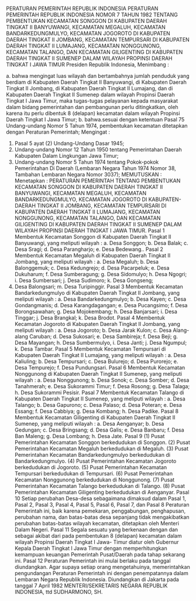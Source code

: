  PERATURAN PEMERINTAH REPUBLIK INDONESIA PERATURAN PEMERINTAH REPUBLIK INDONESIA NOMOR 7 TAHUN 1982 TENTANG PEMBENTUKAN KECAMATAN SONGGON DI KABUPATEN DAERAH TINGKAT II BANYUWANGI, KECAMATAN MEGALUH, KECAMATAN BANDARKEDUNGMULYO, KECAMATAN JOGOROTO DI KABUPATEN DAERAH TINGKAT II JOMBANG, KECAMATAN TEMPURSARI DI KABUPATEN DAERAH TINGKAT II LUMAJANG, KECAMATAN NONGGUNONG, KECAMATAN TALANGO, DAN KECAMATAN GILIGENTING DI KABUPATEN DAERAH TINGKAT II SUMENEP DALAM WILAYAH PROPINSI DAERAH TINGKAT I JAWA TIMUR Presiden Republik Indonesia,
Menimbang :

a. bahwa mengingat luas wilayah dan bertambahnya jumlah penduduk yang berdiam di Kabupaten Daerah Tingkat II Banyuwangi, di Kabupaten Daerah Tingkat II Jombang, di Kabupaten Daerah Tingkat II Lumajang, dan di Kabupaten Daerah Tingkat II Sumenep dalam wilayah Propinsi Daerah Tingkat I Jawa Timur, maka tugas-tugas pelayanan kepada masyarakat dalam bidang pemerintahan dan pembangunan perlu ditingkatkan, oleh karena itu perlu dibentuk 8 (delapan) kecamatan dalam wilayah Propinsi Daerah Tingkat I Jawa Timur;
b. bahwa.sesuai dengan ketentuan Pasal 75 Undang-undang Nomor 5 Tahun 1974, pembentukan kecamatan ditetapkan dengan Peraturan Pemerintah;
Mengingat :

1. Pasal 5 ayat (2) Undang-Undang Dasar 1945;
2. Undang-undang Nomor 12 Tahun 1950 tentang Pemerintahan Daerah Kabupaten Dalam Lingkungan Jawa Timur;
3. Undang-undang Nomor 5 Tahun 1974 tentang Pokok-pokok Pemerintahan Di Daerah (Lembaran Negara Tahun 1974 Nomor 38, Tambahan Lembaran Negara Nomor 3037);
MEMUTUSKAN :
 Menetapkan : PERATURAN PEMERINTAH TENTANG PEMBENTUKAN KECAMATAN SONGGON DI KABUPATEN DAERAH TINGKAT II BANYUWANGI, KECAMATAN MEGALUH, KECAMATAN BANDARKEDUNGMULYO, KECAMATAN JOGOROTO DI KABUPATEN-DAERAH TINGKAT II JOMBANG, KECAMATAN TEMPURSARI DI KABUPATEN DAERAH TINGKAT II LUMAJANG, KECAMATAN NONGGUNONG, KECAMATAN TALANGO, DAN KECAMATAN GILIGENTING DI KABUPATEN DAERAH TINGKAT II SUMENEP DALAM WILAYAH PROPINSI DAERAH TINGKAT I JAWA TIMUR.
Pasal 1
Membentuk Kecamatan Songgon di Kabupaten Daerah Tingkat II Banyuwangi, yang meliputi wilayah :
a. Desa Songgon;
b. Desa Balak;
c. Desa Sragi;
d. Desa Parangharjo;
e. Desa Bedewang..
Pasal 2
Membentuk Kecamatan Megaluh di Kabupaten Daerah Tingkat II Jombang, yang meliputi wilayah :
a. Desa Megaluh;
b. Desa Balonggemuk;
c. Desa Kedungrejo;
d. Desa Pacarpeluk;
e. Desa Dukuharum;
f. Desa Sumberagung;
g. Desa Sidomulyo;
h. Desa Ngogri;
i. Desa Sumbersari;
j. Desa Sudimoro;
k. Desa Gongseng;
1. Desa Balongsari;
m. Desa Turipinggir.
Pasal 3
Membentuk Kecamatan Bandarkedungmulyo di Kabupaten Daerah Tingkat II Jombang, yang meliputi wilayah :
a. Desa Bandarkedungmulyo;
b. Desa Kayen;
c. Desa Gondangmanis;
d. Desa Karangdagangan;
e. Desa Pucangsimo;
f. Desa Borongsawahan;
g. Desa Mojokembang;
h. Desa Banjarsari;
i. Desa Tinggar;
j. Desa Brangkal;
k. Desa Brodot.
Pasal 4
Membentuk Kecamatan Jogoroto di Kabupaten Daerah Tingkat II Jombang, yang meliputi wilayah :
a. Desa Jogoroto;
b. Desa Jarak Kulon;
c. Desa Alang-alang Caruban;
d. Desa Sukosari;
e. Desa Sambireja;
f. Desa Beji;
g. Desa Mayangan;
h. Desa Sumbermulyo, i. Desa Janti;
j. Desa Ngumpul;
k. Desa Tambar.
Pasal 5
Membentuk Kecamatan Tempursari di Kabupaten Daerah Tingkat II Lumajang, yang meliputi wilayah :
a. Desa Kaliuling;
b. Desa Tempursari;
c. Desa Bulurejo;
d. Desa Purorejo;
e. Desa Tempurejo;
f. Desa Pundungsari.
Pasal 6
Membentuk Kecamatan Nonggunong di Kabupaten Daerah Tingkat II Sumenep, yang meliputi wilayah :
a. Desa Nonggunong;
b. Desa Sonok;
c. Desa Somber;
d. Desa Tanahmerah;
e. Desa Sukorammi Timur;
f. Desa Rosong;
g. Desa Talaga;
h. Desa Sukorammi Pesisir.
Pasal 7
Membentuk Kecamatan Talango di Kabupaten Daerah Tingkat II Sumenep, yang meliputi wilayah :
a. Desa Talango;
b. Desa Gapurono;
c. Desa Palaso;
d. Desa Poteran;
e. Desa Essang;
f. Desa Cabbiya;
g. Desa Kombang;
h. Desa Padike.
Pasal 8
Membentuk Kecamatan Giligenting di Kabupaten Daerah Tingkat II Sumenep, yang meliputi wilayah :
a. Desa Aenganyar;
b. Desa Gedungan;
c. Desa Bringsang;
d. Desa Galis;
e. Desa Banbaru;
f. Desa Ban Maleng;
g. Desa Lombang;
h. Desa Jate.
Pasal 9
(1) Pusat Pemerintahan Kecamatan Songgon berkedudukan di Songgon.
(2) Pusat Pemerintahan Kecamatan Megaluh berkedudukan di Megaluh.
(3) Pusat Pemerintahan Kecamatan Bandarkedungmulyo berkedudukan di Bandarkedungmulyo.
(4) Pusat Pemerintahan Kecamatan Jogoroto berkedudukan di Jogoroto.
(5) Pusat Pemerintahan Kecamatan Tempursari berkedudukan di Tempursari.
(6) Pusat Pemerintahan Kecamatan Nonggunong berkedudukan di Nonggunong.
(7) Pusat Pemerintahan Kecamatan Talango berkedudukan di Talango.
(8) Pusat Pemerintahan Kecamatan Giligenting berkedudukan di Aenganyar.
Pasal 10
Setiap perubahan Desa-desa sebagaimana dimaksud dalam Pasal 1, Pasal 2, Pasal 3, Pasal 4, Pasal 5, Pasal 6, Pasal 7, dan Pasal 8 Peraturan Pemerintah ini, baik karena pemekaran, penggabungan, penghapusan, perubahan nama, dan batas-batas desa sepanjang tidak mengakibatkan perubahan batas-batas wilayah kecamatan, ditetapkan oleh Menteri Dalam Negeri.
Pasal 11
Segala sesuatu yang berkenaan dengan dan sebagai akibat dari pada pembentukan 8 (delapan) kecamatan dalam wilayah Propinsi Daerah Tingkat I Jawa- Timur diatur oleh Gubernur Kepala Daerah Tingkat I Jawa Timur dengan memperhitungkan kemampuan keuangan Pemerintah Pusat/Daerah pada tahap sekarang ini.
Pasal 12
Peraturan Pemerintah ini mulai berlaku pada tanggal diundangkan. Agar supaya setiap orang mengetahuinya, memerintahkan pengundangan Peraturan Pemerintah ini dengan penempatannya dalam Lembaran Negara Republik Indonesia. Diundangkan di Jakarta pada tanggal 7 April 1982 MENTERI/SEKRETARIS NEGARA REPUBLIK INDONESIA, ttd SUDHARMONO, SH.